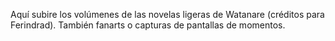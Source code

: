 Aquí subire los volúmenes de las novelas ligeras de Watanare (créditos para Ferindrad).
También fanarts o capturas de pantallas de momentos.